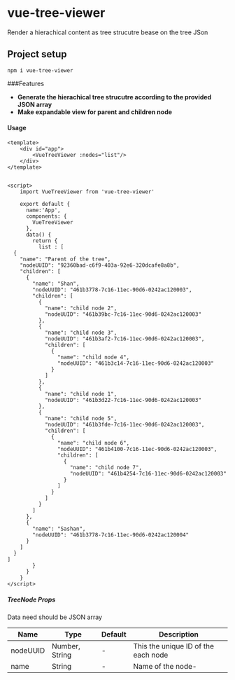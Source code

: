 # vue-tree-viewer

Render a hierachical content as tree strucutre bease on the tree JSon

## Project setup
```
npm i vue-tree-viewer
```
###Features
- **Generate the hierachical tree strucutre according to the provided JSON array**
- **Make expandable view for parent and children node**

#### Usage
```
<template>
	<div id="app">
		<VueTreeViewer :nodes="list"/>
	</div>
</template>


<script>
	import VueTreeViewer from 'vue-tree-viewer'

	export default {
	  name:'App',
	  components: {
	    VueTreeViewer
	  },
	  data() {
	    return {
	      list : [
  {
    "name": "Parent of the tree",
    "nodeUUID": "92360bad-c6f9-403a-92e6-320dcafe8a8b",
    "children": [
      {
        "name": "Shan",
        "nodeUUID": "461b3778-7c16-11ec-90d6-0242ac120003",
        "children": [
          {
            "name": "child node 2",
            "nodeUUID": "461b39bc-7c16-11ec-90d6-0242ac120003"
          },
          {
            "name": "child node 3",
            "nodeUUID": "461b3af2-7c16-11ec-90d6-0242ac120003",
            "children": [
              {
                "name": "child node 4",
                "nodeUUID": "461b3c14-7c16-11ec-90d6-0242ac120003"
              }
            ]
          },
          {
            "name": "child node 1",
            "nodeUUID": "461b3d22-7c16-11ec-90d6-0242ac120003"
          },
          {
            "name": "child node 5",
            "nodeUUID": "461b3fde-7c16-11ec-90d6-0242ac120003",
            "children": [
              {
                "name": "child node 6",
                "nodeUUID": "461b4100-7c16-11ec-90d6-0242ac120003",
                "children": [
                  {
                    "name": "child node 7",
                    "nodeUUID": "461b4254-7c16-11ec-90d6-0242ac120003"
                  }
                ]
              }
            ]
          }
        ]
      },
      {
        "name": "Sashan",
        "nodeUUID": "461b3778-7c16-11ec-90d6-0242ac120004"
      }
    ]
  }
]
	    }
	  }
	}
</script>
```
##### TreeNode Props

Data need should be JSON array

|   Name|  Type |   Default|   Description|
| ------------ | ------------ | ------------ | ------------ |
|   nodeUUID|  Number, String |  - |  This the unique ID of the each node |
|   name| String |  - |  Name of the node-  |



